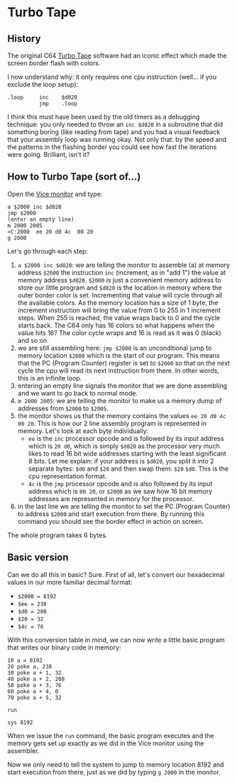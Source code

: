 # Turbo Tape

## History

The original C64 [Turbo Tape](https://en.wikipedia.org/wiki/Fast_loader)
software had an iconic effect which made the screen border flash with colors.

I now understand why: it only requires one cpu instruction (well... if
you exclude the loop setup):

```
.loop     inc    $d020
          jmp    .loop
```

I think this must have been used by the old timers as a debugging technique:
you only needed to throw an `inc $d020` in a subroutine that did something
boring (like reading from tape) and you had a visual feedback that your
assembly loop was running okay. Not only that: by the speed and the patterns in
the flashing border you could see how fast the iterations were going. Brilliant,
isn't it?

## How to Turbo Tape (sort of...)

Open the [Vice
monitor](https://codebase64.org/doku.php?id=base:using_the_vice_monitor) and
type:

```
a $2000 inc $d020
jmp $2000
(enter an empty line)
m 2000 2005
>C:2000  ee 20 d0 4c  00 20
g 2000
```

Let's go through each step:

1. `a $2000 inc $d020`: we are telling the monitor to assemble (a) at memory
   address `$2000` the instruction `inc` (increment, as in "add 1") the value
   at memory address `$d020`. `$2000` is just a convenient memory address to
   store our little program and `$d020` is the location in memory where the
   outer border color is set. Incrementing that value will cycle through all
   the available colors. As the memory location has a size of 1 byte, the
   increment instruction will bring the value from 0 to 255 in 1 increment
   steps. When 255 is reached, the value wraps back to 0 and the cycle starts
   back. The C64 only has 16 colors so what happens when the value hits 16? The
   color cycle wraps and 16 is read as it was 0 (black) and so on.
2. we are still assembling here: `jmp $2000` is an unconditional jump to memory
   location `$2000` which is the start of our program. This means that the PC
   (Program Counter) register is set to `$2000` so that on the next cycle the
   cpu will read its next instruction from there. In other words, this is an
   infinite loop.
3. entering an empty line signals the monitor that we are done assembling and
   we want to go back to normal mode.
4. `m 2000 2005`: we are telling the monitor to make us a memory dump of
   addresses from `$2000` to `$2005`.
5. the monitor shows us that the memory contains the values `ee 20 d0 4c 00
   20`. This is how our 2 line assembly program is represented in memory.
   Let's look at each byte individually:
   - `ee` is the `inc` processor opcode and is followed by its input address
   which is `20 d0`, which is simply `$d020` as the processor very much likes
   to read 16 bit wide addresses starting with the least significant 8 bits.
   Let me explain: if your address is `$d020`, you split it into 2 separate
   bytes: `$d0` and `$20` and then swap them: `$20` `$d0`. This is the cpu
   representation format.
   - `4c` is the `jmp` processor opcode and is also followed by its input
  address which is `00 20`, or `$2000` as we saw how 16 bit memory addresses
  are represented in memory for the processor.  
6. in the last line we are telling the monitor to set the PC (Program Counter)
  to address `$2000` and start execution from there. By running this command
  you should see the border effect in action on screen. 

The whole program takes 6 bytes.

## Basic version

Can we do all this in basic? Sure. First of all, let's convert our hexadecimal
values in our more familiar decimal format:

- `$2000 = 8192`
- `$ee = 238`
- `$d0 = 208`
- `$20 = 32`
- `$4c = 76`

With this conversion table in mind, we can now write a little basic program
that writes our binary code in memory:

```basic
10 a = 8192
20 poke a, 238
30 poke a + 1, 32
40 poke a + 2, 208
50 poke a + 3, 76
60 poke a + 4, 0
70 poke a + 5, 32

run

sys 8192
```

When we issue the `run` command, the basic program executes and the memory gets
set up exactly as we did in the Vice monitor using the assembler.

Now we only need to tell the system to jump to memory location 8192 and start
execution from there, just as we did by typing `g 2000` in the monitor.
